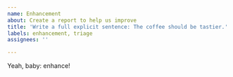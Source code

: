 ```yaml
---
name: Enhancement 
about: Create a report to help us improve
title: 'Write a full explicit sentence: The coffee should be tastier.'
labels: enhancement, triage
assignees: ''

---
```


Yeah, baby: enhance!
